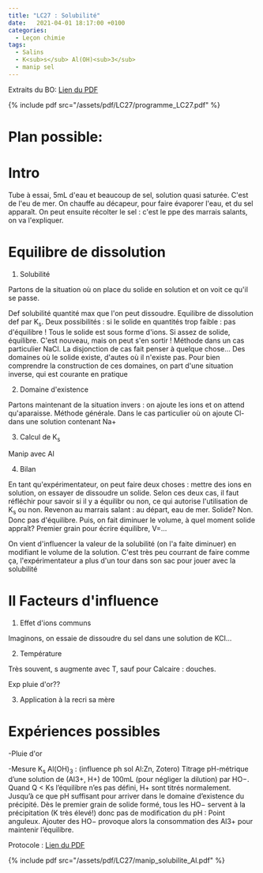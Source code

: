 ```yaml
---
title: "LC27 : Solubilité"
date:   2021-04-01 18:17:00 +0100
categories:
  - Leçon chimie
tags:
  - Salins
  - K<sub>s</sub> Al(OH)<sub>3</sub>
  - manip sel
---
```

Extraits du BO:
[Lien du PDF](/assets/pdf/LC27/programme_LC27.pdf)

{% include pdf src="/assets/pdf/LC27/programme_LC27.pdf" %}

# Plan possible: 
# Intro

Tube à essai, 5mL d'eau et beaucoup de sel, solution quasi saturée. C'est de l'eu de mer. On chauffe au décapeur, pour faire évaporer l'eau, et du sel apparaît. On peut ensuite récolter le sel : c'est le ppe des marrais salants, on va l'expliquer.
# Equilibre de dissolution

1) Solubilité

Partons de la situation où on place du solide en solution et on voit ce qu'il se passe.

Def solubilité quantité max que l'on peut dissoudre. Equilibre de dissolution def par K<sub>s</sub>.
Deux possibilités : si le solide en quantités trop faible : pas d'équilibre ! Tous le solide est sous forme d'ions. Si assez de solide, équilibre. C'est nouveau, mais on peut s'en sortir ! Méthode dans un cas particulier NaCl. La disjonction de cas fait penser à quelque chose... Des domaines où le solide existe, d'autes où il n'existe pas. Pour bien comprendre la construction de ces domaines, on part d'une situation inverse, qui est courante en pratique

2) Domaine d'existence

Partons maintenant de la situation invers : on ajoute les ions et on attend qu'aparaisse. Méthode générale.
Dans le cas particulier où on ajoute Cl- dans une solution contenant Na+

3) Calcul de K<sub>s</sub> 

Manip avec Al 

4) Bilan

En tant qu'expérimentateur, on peut faire deux choses : mettre des ions en solution, on essayer de dissoudre un solide. Selon ces deux cas, il faut réfléchir pour savoir si il y a équilibr ou non, ce qui autorise l'utilisation de K<sub>s</sub> ou non. 
Revenon au marrais salant : au départ, eau de mer. Solide? Non. Donc pas d'équilibre. Puis, on fait diminuer le volume, à quel moment solide appraît? Premier grain pour écrire équilibre, V=... 

On vient d'influencer la valeur de la solubilité (on l'a faite diminuer) en modifiant le volume de la solution. C'est très peu courrant de faire comme ça, l'expérimentateur a plus d'un tour dans son sac pour jouer avec la solubilité

# II Facteurs d'influence
1) Effet d'ions communs

Imaginons, on essaie de dissoudre du sel dans une solution de KCl...

2) Température

Très  souvent, s augmente avec T, sauf pour Calcaire : douches.

Exp pluie d'or??

3) Application à la recri sa mère

# Expériences possibles 
-Pluie d'or

-Mesure K<sub>s</sub> Al(OH)<sub>3</sub> : (influence ph sol Al:Zn, Zotero)
Titrage pH-métrique d’une solution de (Al3+, H+) de 100mL (pour négliger la dilution) par HO−.
Quand Q < Ks l’équilibre n’es pas défini, H+ sont titrés normalement. Jusqu’à ce que pH suffisant pour
arriver dans le domaine d’existence du précipité. Dès le premier grain de solide formé, tous les HO−
servent à la précipitation (K très élevé!) donc pas de modification du pH : Point anguleux. Ajouter des
HO− provoque alors la consommation des Al3+ pour maintenir l’équilibre.

Protocole : [Lien du PDF](/assets/pdf/LC27/manip_solubilite_Al.pdf)

{% include pdf src="/assets/pdf/LC27/manip_solubilite_Al.pdf" %}
